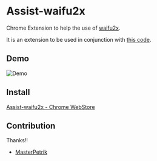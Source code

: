 # Assist-waifu2x

Chrome Extension to help the use of <a href="http://waifu2x.udp.jp/" target="_blank">waifu2x</a>.

It is an extension to be used in conjunction with <a href="https://github.com/eiurur/Marunage" target="_blank">this code</a>.

## Demo

![Demo](https://github.com/eiurur/Assist-waifu2x/raw/master/demo.gif)

## Install

<a href="https://chrome.google.com/webstore/detail/aopdgjkfalnfokhbgkemiajgfpefgjei/publish-accepted?hl=ja" target="_blank">Assist-waifu2x - Chrome WebStore</a>

## Contribution

Thanks!!

- <a href="https://github.com/MasterPetrik" target="_blank">MasterPetrik</a>
